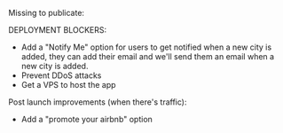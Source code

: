 Missing to publicate:

DEPLOYMENT BLOCKERS:

- Add a "Notify Me" option for users to get notified when a new city is added, they can add their email and we'll send them an email when a new city is added.
- Prevent DDoS attacks
- Get a VPS to host the app

Post launch improvements (when there's traffic):

- Add a "promote your airbnb" option

